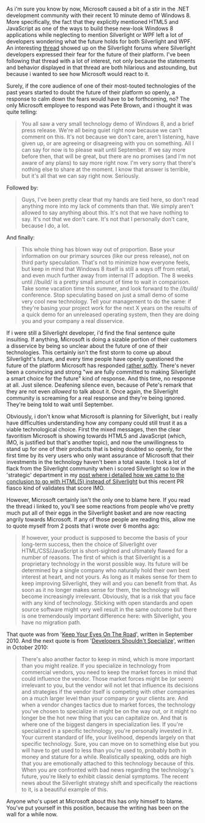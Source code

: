 As i'm sure you know by now, Microsoft caused a bit of a stir in the .NET development community with their recent 10 minute demo of Windows 8.  More specifically, the fact that they explicitly mentioned HTML5 and JavaScript as one of the ways to build these new-look Windows 8 applications while neglecting to mention Silverlight or WPF left a lot of developers wondering what the future holds for both Silverlight and WPF.  An interesting <a href="http://forums.silverlight.net/forums/p/230502/562113.aspx">thread</a> showed up on the Silverlight forums where Silverlight developers expressed their fear for the future of their platform.  I've been following that thread with a lot of interest, not only because the statements and behavior displayed in that thread are both hilarious and astounding, but because i wanted to see how Microsoft would react to it.

Surely, if the core audience of one of their most-touted technologies of the past years started to doubt the future of their platform so openly, a response to calm down the fears would have to be forthcoming, no?  The only Microsoft employee to respond was Pete Brown, and i thought it was quite telling:

<blockquote>
You all saw a very small technology demo of Windows 8, and a brief press release. We're all being quiet right now because we can't comment on this. It's not because we don't care, aren't listening, have given up, or are agreeing or disagreeing with you on something. All I can say for now is to please wait until September. If we say more before then, that will be great, but there are no promises (and I'm not aware of any plans) to say more right now. I'm very sorry that there's nothing else to share at the moment. I know that answer is terrible, but it's all that we can say right now. Seriously.
</blockquote>

Followed by:

<blockquote>
Guys, I've been pretty clear that my hands are tied here, so don't read anything more into my lack of comments than that. We simply aren't allowed to say anything about this. It's not that we have nothing to say. It's not that we don't care. It's not that I personally don't care, because I do, a lot.
</blockquote>

And finally:

<blockquote>
This whole thing has blown way out of proportion. Base your information on our primary sources (like our press release), not on third party speculation. That's not to minimize how everyone feels, but keep in mind that Windows 8 itself is still a ways off from retail, and even much further away from internal IT adoption. The 8 weeks until //build/ is a pretty small amount of time to wait in comparison. Take some vacation time this summer, and look forward to the //build/ conference. Stop speculating based on just a small demo of some very cool new technology. Tell your management to do the same: if they're basing your project work for the next X years on the results of a quick demo for an unreleased operating system, then they are doing you and your company a real disservice.
</blockquote>

If i were still a Silverlight developer, i'd find the final sentence quite insulting.  If anything, Microsoft is doing a sizable portion of their customers a disservice by being so unclear about the future of one of their technologies.  This certainly isn't the first storm to come up about Silverlight's future, and every time people have openly questioned the future of the platform Microsoft has responded <a href="/blog/2010/11/never-underestimate-the-power-of-a-message/">rather softly</a>.  There's never been a convincing and strong "we are fully committed to making Silverlight a smart choice for the future" kind of response.  And this time, no response at all. Just silence. Deafening silence even, because of Pete's remark that they are not even <em>allowed</em> to talk about it.  Once again, the Silverlight community is screaming for a real response and they're being ignored. They're being told to wait until September.

Obviously, i don't know what Microsoft is planning for Silverlight, but i really have difficulties understanding how any company could still trust it as a viable technological choice.  First the mixed messages, then the clear favoritism Microsoft is showing towards HTML5 and JavaScript (which, IMO, is justified but that's another topic), and now the unwillingness to stand up for one of their products that is being doubted so openly, for the first time by its very users who only want assurance of Microsoft that their investments in the technology haven't been a total waste.  I took a lot of flack from the Silverlight community when i scored Silverlight so low in the 'strategic' department in my <a href="/blog/2011/03/why-were-going-with-html5-instead-of-silverlight/">post where i detailed how we came to the conclusion to go with HTML(5) instead of Silverlight</a> but this recent PR fiasco kind of validates that score IMO.

However, Microsoft certainly isn't the only one to blame here.  If you read the thread i linked to, you'll see some reactions from people who've pretty much put all of their eggs in the Silverlight basket and are now reacting angrily towards Microsoft.  If any of those people are reading this, allow me to quote myself from 2 posts that i wrote over 6 months ago:

<blockquote>
If however, your product is supposed to become the basis of your long-term success, then the choice of Silverlight over HTML/CSS/JavaScript is short-sighted and ultimately flawed for a number of reasons. The first of which is that Silverlight is a proprietary technology in the worst possible way. Its future will be determined by a single company who naturally hold their own best interest at heart, and not yours. As long as it makes sense for them to keep improving Silverlight, they will and you can benefit from that. As soon as it no longer makes sense for them, the technology will become increasingly irrelevant. Obviously, that is a risk that you face with any kind of technology. Sticking with open standards and open source software might very well result in the same outcome but there is one tremendously important difference here: with Silverlight, you have no migration path.
</blockquote>

That quote was from '<a href="/blog/2010/09/keep-your-eyes-on-the-road/">Keep Your Eyes On The Road</a>', written in September 2010.  And the next quote is from '<a href="/blog/2010/10/developers-shouldnt-specialize/">Developers Shouldn't Specialize</a>', written in October 2010:

<blockquote>
There's also another factor to keep in mind, which is more important than you might realize. If you specialize in technology from commercial vendors, you need to keep the market forces in mind that could influence the vendor. Those market forces might be (or seem) irrelevant to you, but the vendor will not let that influence its decisions and strategies if the vendor itself is competing with other companies on a much larger level than your company or your clients are. And when a vendor changes tactics due to market forces, the technology you've chosen to specialize in might be on the way out, or it might no longer be the hot new thing that you can capitalize on. And that is where one of the biggest dangers in specialization lies. If you're specialized in a specific technology, you're personally invested in it. Your current standard of life, your livelihood, depends largely on that specific technology. Sure, you can move on to something else but you will have to get used to less than you're used to, probably both in money and stature for a while. Realistically speaking, odds are high that you are emotionally attached to this technology because of this. When you are confronted with bad news regarding the technology's future, you're likely to exhibit classic denial symptoms. The recent news about the Silverlight strategy shift and specifically the reactions to it, is a beautiful example of this.
</blockquote>

Anyone who's upset at Microsoft about this has only himself to blame. You've put yourself in this position, because the writing has been on the wall for a while now.